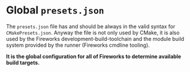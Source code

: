 # Global ``presets.json``
The ``presets.json`` file has and should be always in the valid syntax for 
``CMakePresets.json``. Anyway the file is not only used by CMake, 
it is also used by the Fireworks development-build-toolchain and the
module build system provided by the runner (Fireworks cmdline tooling).

**It is the global configuration for all of Fireworks to determine available build targets.**